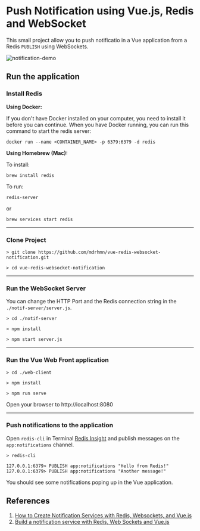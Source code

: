 # Push Notification using Vue.js, Redis and WebSocket

This small project allow you to push notificatio in a Vue application from a Redis `PUBLISH` using WebSockets.

![notification-demo](https://user-images.githubusercontent.com/541250/80476373-96def200-894a-11ea-88f3-f69f8decc88e.gif)


## Run the application

### Install Redis

**Using Docker:**

If you don't have Docker installed on your computer, you need to install it before you can continue. When you have Docker running, you can run this command to start the redis server:

```
docker run --name <CONTAINER_NAME> -p 6379:6379 -d redis
```

**Using Homebrew (Mac):**


To install:
```
brew install redis
```

To run:
```
redis-server
```

or

```
brew services start redis
```

---

### Clone Project

```
> git clone https://github.com/mdrhmn/vue-redis-websocket-notification.git

> cd vue-redis-websocket-notification

```

---

### Run the WebSocket Server

You can change the HTTP Port and the Redis connection string in the `./notif-server/server.js`.

```
> cd ./notif-server

> npm install

> npm start server.js

```   

---

### Run the Vue Web Front application

```
> cd ./web-client

> npm install

> npm run serve
```

Open your browser to http://localhost:8080

---

### Push notifications to the application

Open `redis-cli` in Terminal [Redis Insight](https://redislabs.com/redisinsight/) and publish messages on the `app:notifications` channel.

```
> redis-cli

127.0.0.1:6379> PUBLISH app:notifications "Hello from Redis!" 
127.0.0.1:6379> PUBLISH app:notifications "Another message!" 
```

You should see some notifications poping up in the Vue application.

## References

1. [How to Create Notification Services with Redis, Websockets, and Vue.js](https://redis.com/blog/how-to-create-notification-services-with-redis-websockets-and-vue-js/)
2. [Build a notification service with Redis, Web Sockets and Vue.js](https://youtu.be/TFoDRszO36w)